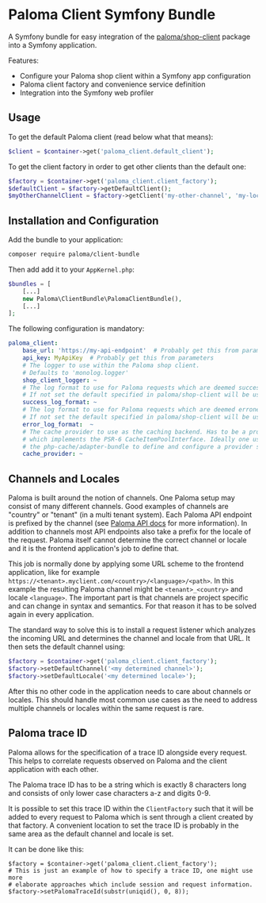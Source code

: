 # Paloma Client Symfony Bundle

A Symfony bundle for easy integration of the
[paloma/shop-client](https://github.com/paloma-middleware/shop-client-php)
package into a Symfony application.

Features:
- Configure your Paloma shop client within a Symfony app configuration
- Paloma client factory and convenience service definition
- Integration into the Symfony web profiler


## Usage

To get the default Paloma client (read below what that means):

```php
$client = $container->get('paloma_client.default_client');
```

To get the client factory in order to get other clients than the default one:

```php
$factory = $container->get('paloma_client.client_factory');
$defaultClient = $factory->getDefaultClient();
$myOtherChannelClient = $factory->getClient('my-other-channel', 'my-locale');
```


## Installation and Configuration

Add the bundle to your application:

```bash
composer require paloma/client-bundle
```

Then add add it to your `AppKernel.php`:

```php
$bundles = [
    [...]
    new Paloma\ClientBundle\PalomaClientBundle(),
    [...]
];
```

The following configuration is mandatory:

```yaml
paloma_client:
    base_url: 'https://my-api-endpoint'  # Probably get this from parameters
    api_key: MyApiKey  # Probably get this from parameters
    # The logger to use within the Paloma shop client.
    # Defaults to 'monolog.logger'
    shop_client_logger: ~
    # The log format to use for Paloma requests which are deemed successful.
    # If not set the default specified in paloma/shop-client will be used.
    success_log_format: ~
    # The log format to use for Paloma requests which are deemed erroneous.
    # If not set the default specified in paloma/shop-client will be used.
    error_log_format:  ~
    # The cache provider to use as the caching backend. Has to be a provider
    # which implements the PSR-6 CacheItemPoolInterface. Ideally one uses
    # the php-cache/adapter-bundle to define and configure a provider service. 
    cache_provider: ~
```


## Channels and Locales

Paloma is built around the notion of channels. One Paloma setup may consist of
many different channels. Good examples of channels are "country" or "tenant" (in
a multi tenant system). Each Paloma API endpoint is prefixed by the channel (see 
[Paloma API docs](https://docs.paloma.one/) for more information). In addition
to channels most API endpoints also take a prefix for the locale of the request.
Paloma itself cannot determine the correct channel or locale and
it is the frontend application's job to define that.

This job is normally done by applying some URL scheme to the frontend 
application, like for example
`https://<tenant>.myclient.com/<country>/<language>/<path>`. In this example the
resulting Paloma channel might be `<tenant>_<country>` and locale `<language>`.
The important part is that channels are project specific and can change in 
syntax and semantics.
For that reason it has to be solved again in every application.

The standard way to solve this is to install a request listener which
analyzes the incoming URL and determines the channel and locale from that URL.
It then sets the default channel using:

```php
$factory = $container->get('paloma_client.client_factory');
$factory->setDefaultChannel('<my determined channel>');
$factory->setDefaultLocale('<my determined locale>');
```

After this no other code in the application needs to care about channels or
locales. This should handle most common use cases as the need to address 
multiple channels or locales within the same request is rare.


## Paloma trace ID

Paloma allows for the specification of a trace ID alongside every request. This
helps to correlate requests observed on Paloma and the client application with
each other.

The Paloma trace ID has to be a string which is exactly 8 characters long and
consists of only lower case characters a-z and digits 0-9.

It is possible to set this trace ID within the `ClientFactory` such that it will
be added to every request to Paloma which is sent through a client created by
that factory. A convenient location to set the trace ID is probably in the same
area as the default channel and locale is set.

It can be done like this:

```
$factory = $container->get('paloma_client.client_factory');
# This is just an example of how to specify a trace ID, one might use more
# elaborate approaches which include session and request information.
$factory->setPalomaTraceId(substr(uniqid(), 0, 8));
```
